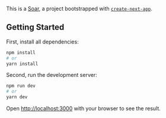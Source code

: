 This is a [Soar](https://nextjs.org), a project bootstrapped with [`create-next-app`](https://nextjs.org/docs/app/api-reference/cli/create-next-app).

## Getting Started

First, install all dependencies:

```bash
npm install
# or
yarn install
```

Second, run the development server:

```bash
npm run dev
# or
yarn dev
```

Open [http://localhost:3000](http://localhost:3000) with your browser to see the result.
